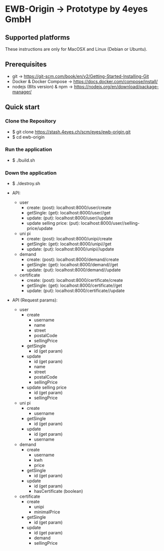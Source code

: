# EWB-Origin -> Prototype by 4eyes GmbH

## Supported platforms

These instructions are only for MacOSX and Linux (Debian or Ubuntu).

## Prerequisites 
- git -> https://git-scm.com/book/en/v2/Getting-Started-Installing-Git
- Docker & Docker Compose -> https://docs.docker.com/compose/install/
- nodejs (8lts version) & npm -> https://nodejs.org/en/download/package-manager/

## Quick start

### Clone the Repository
- $ git clone https://stash.4eyes.ch/scm/eyes/ewb-origin.git
- $ cd ewb-origin

### Run the application
- $ ./build.sh

### Down the application
- $ ./destroy.sh


- API:
    - user
        - create:                     (post):         localhost:8000/user/create
        - getSingle:                  (get):          localhost:8000/user/<USERNAME>/get
        - update:                     (put):          localhost:8000/user/<USERNAME>/update
        - update selling price:       (put):          localhost:8000/user/<USERNAME>/selling-price/update
    - uni pi
        - create:                     (post):         localhost:8000/unipi/create
        - getSingle:                  (get):          localhost:8000/unipi/<id>/get
        - update:                     (put):          localhost:8000/unipi/<id>/update
    - demand
        - create:                     (post):         localhost:8000/demand/create
        - getSingle:                  (get):          localhost:8000/demand/<id>/get
        - update:                     (put):          localhost:8000/demand/<id>/update
    - certificate
        - create:                     (post):         localhost:8000/certificate/create
        - getSingle:                  (get):          localhost:8000/certificate/<id>/get
        - update:                     (put):          localhost:8000/certificate/<id>/update
- API (Request params):                
    - user
        - create
            - username
            - name
            - street
            - postalCode
            - sellingPrice
        - getSingle
            - id (get param)
        - update
            - id (get param)
            - name
            - street
            - postalCode
            - sellingPrice 
        - update selling price
            - id (get param)
            - sellingPrice
    - uni pi
        - create
            - username
        - getSingle
            - id (get param) 
        - update
            - id (get param)
            - username
    - demand
        - create
            - username
            - kwh
            - price
        - getSingle
            - id (get param) 
        - update
            - id (get param) 
            - hasCertificate (boolean)
    - certificate
        - create
            - unipi
            - minimalPrice
        - getSingle
            - id (get param) 
        - update
            - id (get param)
            - demand
            - sellingPrice